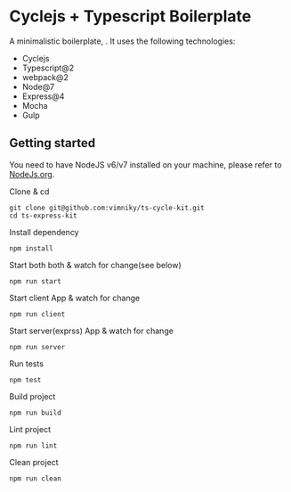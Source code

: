 # Cyclejs + Typescript Boilerplate

A minimalistic boilerplate, . It uses the following technologies:

 - Cyclejs
 - Typescript@2
 - webpack@2
 - Node@7
 - Express@4
 - Mocha
 - Gulp

## Getting started

You need to have NodeJS v6/v7 installed on your machine, please refer to [NodeJs.org](https://nodejs.org).

Clone & cd

    git clone git@github.com:vimniky/ts-cycle-kit.git
    cd ts-express-kit

Install dependency
    
    npm install

Start both both & watch for change(see below)

    npm run start

Start client App & watch for change

    npm run client

Start server(exprss) App & watch for change

    npm run server

Run tests

    npm test

Build project

    npm run build

Lint project

    npm run lint

Clean project

    npm run clean
